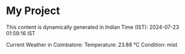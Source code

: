 # My Project

This content is dynamically generated in Indian Time (IST): 2024-07-23 01:59:16 IST


Current Weather in Coimbatore:
Temperature: 23.88 °C
Condition: mist
